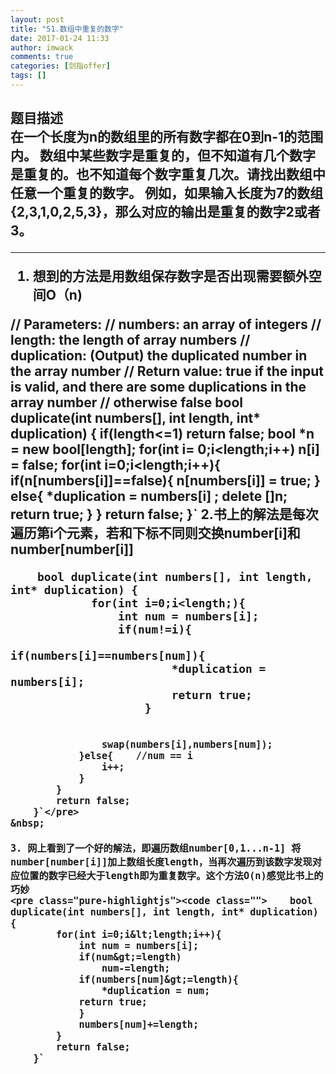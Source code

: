 ```yaml
---
layout: post
title: "51.数组中重复的数字"
date: 2017-01-24 11:33
author: imwack
comments: true
categories: [剑指offer]
tags: []
---
```

<h2 class="subject-item-title">题目描述


<div class="subject-describe">在一个长度为n的数组里的所有数字都在0到n-1的范围内。 数组中某些数字是重复的，但不知道有几个数字是重复的。也不知道每个数字重复几次。请找出数组中任意一个重复的数字。 例如，如果输入长度为7的数组{2,3,1,0,2,5,3}，那么对应的输出是重复的数字2或者3。</div>
<div class="subject-describe">

<hr />

1. 想到的方法是用数组保存数字是否出现需要额外空间O（n)

</div>
     // Parameters:
     // numbers: an array of integers
     // length: the length of array numbers
     // duplication: (Output) the duplicated number in the array number
     // Return value: true if the input is valid, and there are some duplications in the array number
     // otherwise false    
        bool duplicate(int numbers[], int length, int* duplication) {
            if(length&lt;=1)    
                return false;
            bool *n = new bool[length];
            for(int i= 0;i&lt;length;i++)
                n[i] = false;
            for(int i=0;i&lt;length;i++){
                if(n[numbers[i]]==false){
                    n[numbers[i]] = true;
                }
                else{
                    *duplication = numbers[i] ;
                    delete []n;
                    return true;
                }
            }
            return false;
        }`</pre>
    2.书上的解法是每次遍历第i个元素，若和下标不同则交换number[i]和number[number[i]]
    <pre class="pure-highlightjs"><code class="">    bool duplicate(int numbers[], int length, int* duplication) {
            for(int i=0;i&lt;length;){
                int num = numbers[i];
                if(num!=i){
                    if(numbers[i]==numbers[num]){
                        *duplication = numbers[i];
                        return true;
                    }
                        
                    swap(numbers[i],numbers[num]);
                }else{    //num == i
                    i++;
                }
            }
            return false;
        }`</pre>
    &nbsp;
    
    3. 网上看到了一个好的解法，即遍历数组number[0,1...n-1] 将number[number[i]]加上数组长度length，当再次遍历到该数字发现对应位置的数字已经大于length即为重复数字。这个方法O(n)感觉比书上的巧妙
    <pre class="pure-highlightjs"><code class="">    bool duplicate(int numbers[], int length, int* duplication) {
            for(int i=0;i&lt;length;i++){
                int num = numbers[i];
                if(num&gt;=length)
                    num-=length;
                if(numbers[num]&gt;=length){
                    *duplication = num;
                return true;
                }
                numbers[num]+=length;
            }
            return false;
        }`

&nbsp;

</div>
